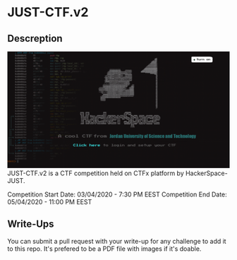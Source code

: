 # JUST-CTF.v2
## Descreption
<img src="/images/home_page.png">
JUST-CTF.v2 is a CTF competition held on CTFx platform by HackerSpace-JUST.

Competition Start Date: 03/04/2020 - 7:30 PM EEST
Competition End Date: 05/04/2020 - 11:00 PM EEST

## Write-Ups
You can submit a pull request with your write-up for any challenge to add it to this repo.
It's prefered to be a PDF file with images if it's doable.
